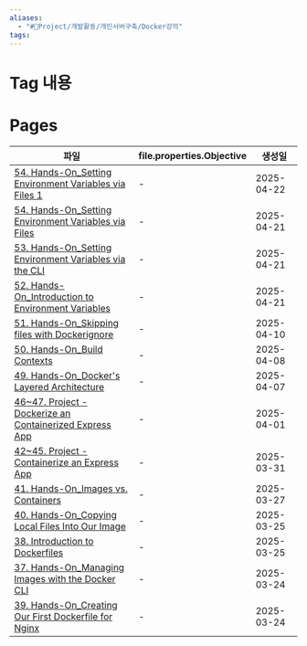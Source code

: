 ```yaml
---
aliases:
  - "#🐲Project/개발활동/개인서버구축/Docker강의"
tags: 
---
```

# Tag 내용



# Pages

| 파일                                                                                                                                         | file.properties.Objective | 생성일        |
| ------------------------------------------------------------------------------------------------------------------------------------------ | ------------------------- | ---------- |
| [54. Hands-On_Setting Environment Variables via Files 1](./54.%20Hands-On_Setting%20Environment%20Variables%20via%20Files%201.md)   | \-                        | 2025-04-22 |
| [54. Hands-On_Setting Environment Variables via Files](./54.%20Hands-On_Setting%20Environment%20Variables%20via%20Files.md)       | \-                        | 2025-04-21 |
| [53. Hands-On_Setting Environment Variables via the CLI](./53.%20Hands-On_Setting%20Environment%20Variables%20via%20the%20CLI.md)   | \-                        | 2025-04-21 |
| [52. Hands-On_Introduction to Environment Variables](./52.%20Hands-On_Introduction%20to%20Environment%20Variables.md)           | \-                        | 2025-04-21 |
| [51. Hands-On_Skipping files with Dockerignore](./51.%20Hands-On_Skipping%20files%20with%20Dockerignore.md)                     | \-                        | 2025-04-10 |
| [50. Hands-On_Build Contexts](./50.%20Hands-On_Build%20Contexts.md)                                                         | \-                        | 2025-04-08 |
| [49. Hands-On_Docker's Layered Architecture](./49.%20Hands-On_Docker's%20Layered%20Architecture.md)                           | \-                        | 2025-04-07 |
| [46~47. Project - Dockerize an Containerized Express App](./46~47.%20Project%20-%20Dockerize%20an%20Containerized%20Express%20App.md) | \-                        | 2025-04-01 |
| [42~45. Project - Containerize an Express App](./42~45.%20Project%20-%20Containerize%20an%20Express%20App.md)                       | \-                        | 2025-03-31 |
| [41. Hands-On_Images vs. Containers](./41.%20Hands-On_Images%20vs.%20Containers.md)                                           | \-                        | 2025-03-27 |
| [40. Hands-On_Copying Local Files Into Our Image](./40.%20Hands-On_Copying%20Local%20Files%20Into%20Our%20Image.md)                 | \-                        | 2025-03-25 |
| [38. Introduction to Dockerfiles](./38.%20Introduction%20to%20Dockerfiles.md)                                                 | \-                        | 2025-03-25 |
| [37. Hands-On_Managing Images with the Docker CLI](./37.%20Hands-On_Managing%20Images%20with%20the%20Docker%20CLI.md)               | \-                        | 2025-03-24 |
| [39. Hands-On_Creating Our First Dockerfile for Nginx](./39.%20Hands-On_Creating%20Our%20First%20Dockerfile%20for%20Nginx.md)       | \-                        | 2025-03-24 |

